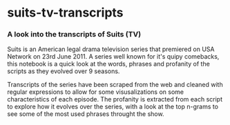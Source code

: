 # suits-tv-transcripts
### A look into the transcripts of Suits (TV)

Suits is an American legal drama television series that premiered on USA Network on 23rd June 2011. A series well known for it's quipy comebacks, this notebook is a quick look at the words, phrases and profanity of the scripts as they evolved over 9 seasons.

Transcripts of the series have been scraped from the web and cleaned with regular expressions to allow for some visusalizations on some characteristics of each episode. The profanity is extracted from each script to explore how it evolves over the series, with a look at the top n-grams to see some of the most used phrases throught the show.
